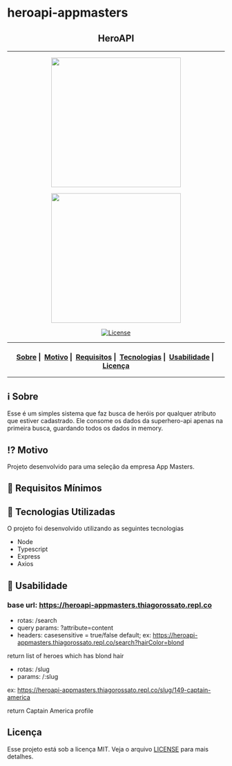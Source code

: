 # heroapi-appmasters<h2 align="center">HeroAPI</h2>

___

<p align="center">
  <img src="https://i.ibb.co/zrZKGZS/PNGIX-com-male-icon-png-6605715.png" width="300" heigth="300">
</p>
<p align="center">
  <img src="https://readme-maker.herokuapp.com/uploads/25d9d531090a876f-PNGIX.com_male-icon-png_6605715.png" width="300" heigth="300">
</p>


<p align="center">
  <a href="LICENSE">
    <img alt="License" src="https://img.shields.io/badge/license-MIT-%23F8952D">
  </a>
</p>

___

<h3 align="center">
  <a href="#information_source-sobre">Sobre</a>&nbsp;|&nbsp;
  <a href="#interrobang-motivo">Motivo</a>&nbsp;|&nbsp;
  <a href="#seedling-requisitos-mínimos">Requisitos</a>&nbsp;|&nbsp;
  <a href="#rocket-tecnologias-utilizadas">Tecnologias</a>&nbsp;|&nbsp;
  <a href="#rocket-Usabilidade">Usabilidade</a>&nbsp;|&nbsp;
  <a href="#licença">Licença</a>
</h3>

___


## :information_source: Sobre

Esse é um simples sistema que faz busca de heróis por qualquer atributo que estiver cadastrado. Ele consome os dados da superhero-api apenas na primeira busca, guardando todos os dados in memory.

## :interrobang: Motivo

Projeto desenvolvido para uma seleção da empresa App Masters.

## :seedling: Requisitos Mínimos



## :rocket: Tecnologias Utilizadas 

O projeto foi desenvolvido utilizando as seguintes tecnologias

- Node
- Typescript
- Express
- Axios

## :rocket: Usabilidade

### base url: https://heroapi-appmasters.thiagorossato.repl.co

- rotas: /search
- query params: ?attribute=content
- headers: casesensitive = true/false default;
ex:
https://heroapi-appmasters.thiagorossato.repl.co/search?hairColor=blond

return list of heroes which has blond hair

- rotas: /slug
- params: /:slug

ex:
https://heroapi-appmasters.thiagorossato.repl.co/slug/149-captain-america

return Captain America profile

## Licença 

Esse projeto está sob a licença MIT. Veja o arquivo [LICENSE](LICENSE) para mais detalhes.
